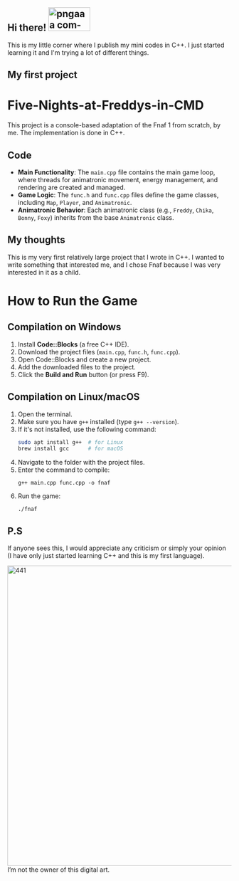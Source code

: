 ## Hi there! <img width="94" height="53" alt="pngaaa com-5937086" src="https://github.com/user-attachments/assets/2664a8f3-78fe-49ac-949e-a9b5a84fde9b" />

This is my little corner where I publish my mini codes in C++. I just started learning it and I'm trying a lot of different things.

## My first project

# Five-Nights-at-Freddys-in-CMD

This project is a console-based adaptation of the Fnaf 1 from scratch, by me. The implementation is done in C++.

## Code 
- **Main Functionality**: The `main.cpp` file contains the main game loop, where threads for animatronic movement, energy management, and rendering are created and managed.
- **Game Logic**: The `func.h` and `func.cpp` files define the game classes, including `Map`, `Player`, and `Animatronic`.
- **Animatronic Behavior**: Each animatronic class (e.g., `Freddy`, `Chika`, `Bonny`, `Foxy`) inherits from the base `Animatronic` class.

## My thoughts
This is my very first relatively large project that I wrote in C++. I wanted to write something that interested me, and I chose Fnaf because I was very interested in it as a child. 

# How to Run the Game

## Compilation on Windows

1. Install **Code::Blocks** (a free C++ IDE).
2. Download the project files (`main.cpp`, `func.h`, `func.cpp`).
3. Open Code::Blocks and create a new project.
4. Add the downloaded files to the project.
5. Click the **Build and Run** button (or press F9).

## Compilation on Linux/macOS

1. Open the terminal.
2. Make sure you have `g++` installed (type `g++ --version`).
3. If it's not installed, use the following command:
   ```bash
   sudo apt install g++  # for Linux
   brew install gcc      # for macOS

   
4. Navigate to the folder with the project files.
5. Enter the command to compile:
    ```
   g++ main.cpp func.cpp -o fnaf
   
   ```
6. Run the game:
    ```
   ./fnaf
   
   ```


## P.S
If anyone sees this, I would appreciate any criticism or simply your opinion (I have only just started learning C++ and this is my first language).

<img width="1200" height="675" alt="441" src="https://github.com/user-attachments/assets/66b102cf-309a-4678-a457-814bdb401adb" />
I’m not the owner of this digital art.
